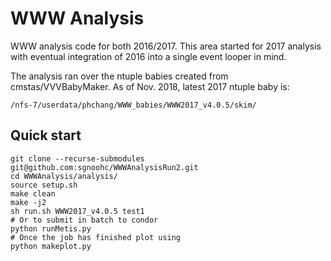 # WWW Analysis

WWW analysis code for both 2016/2017.
This area started for 2017 analysis with eventual integration of 2016 into a single event looper in mind.

The analysis ran over the ntuple babies created from cmstas/VVVBabyMaker.
As of Nov. 2018, latest 2017 ntuple baby is:

    /nfs-7/userdata/phchang/WWW_babies/WWW2017_v4.0.5/skim/

## Quick start

    git clone --recurse-submodules git@github.com:sgnoohc/WWWAnalysisRun2.git
    cd WWWAnalysis/analysis/
    source setup.sh
    make clean
    make -j2
    sh run.sh WWW2017_v4.0.5 test1
    # Or to submit in batch to condor
    python runMetis.py
    # Once the job has finished plot using
    python makeplot.py
